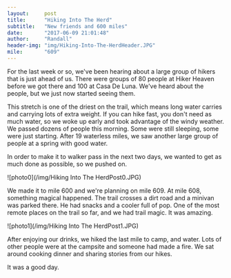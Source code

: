 ```yaml
---
layout:     post
title:      "Hiking Into The Herd"
subtitle:   "New friends and 600 miles"
date:       "2017-06-09 21:01:48"
author:     "Randall"
header-img: "img/Hiking-Into-The-HerdHeader.JPG"
mile:       "609"
---
```

For the last week or so, we've been hearing about a large group of hikers that is just ahead of us. There were groups of 80 people at Hiker Heaven before we got there and 100 at Casa De Luna. We've heard about the people, but we just now started seeing them.

This stretch is one of the driest on the trail, which means long water carries and carrying lots of extra weight. If you can hike fast, you don't need as much water, so we woke up early and took advantage of the windy weather. We passed dozens of people this morning. Some were still sleeping, some were just starting. After 19 waterless miles, we saw another large group of people at a spring with good water.

In order to make it to walker pass in the next two days, we wanted to get as much done as possible, so we pushed on.

![photo0](/img/Hiking Into The HerdPost0.JPG)

We made it to mile 600 and we're planning on mile 609. At mile 608, something magical happened. The trail crosses a dirt road and a minivan was parked there. He had snacks and a cooler full of pop. One of the most remote places on the trail so far, and we had trail magic. It was amazing.

![photo1](/img/Hiking Into The HerdPost1.JPG)

After enjoying our drinks, we hiked the last mile to camp, and water. Lots of other people were at the campsite and someone had made a fire. We sat around cooking dinner and sharing stories from our hikes.

It was a good day.